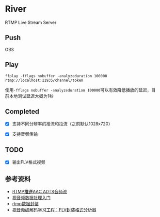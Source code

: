 # River
RTMP Live Stream Server

## Push

OBS

## Play

```shell
ffplay -fflags nobuffer -analyzeduration 100000 rtmp://localhost:11935/channel/token
```

使用`-fflags nobuffer -analyzeduration 100000`可以有效降低播放的延迟，目前本地测试延迟大概为1秒

## Completed
- [x] 支持不同分辨率的推流和拉流（之前默认1028x720）
- [x] 支持音频传输


## TODO
- [x] 输出FLV格式视频

## 参考资料
- [RTMP推送AAC ADTS音频流](https://www.jianshu.com/p/1a6f195863c7)
- [视音频数据处理入门](https://blog.csdn.net/leixiaohua1020/article/details/50534369)
- [rtmp数据封装](https://blog.csdn.net/Jacob_job/article/details/81880445)
- [视音频编解码学习工程：FLV封装格式分析器](https://blog.csdn.net/leixiaohua1020/article/details/17934487)